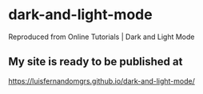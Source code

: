 # dark-and-light-mode
Reproduced from Online Tutorials | Dark and Light Mode

## My site is ready to be published at

https://luisfernandomgrs.github.io/dark-and-light-mode/
